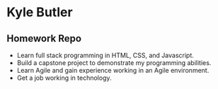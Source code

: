 # Kyle Butler
## Homework Repo

- Learn full stack programming in HTML, CSS, and Javascript.
- Build a capstone project to demonstrate my programming abilities.
- Learn Agile and gain experience working in an Agile environment.
- Get a job working in technology.
